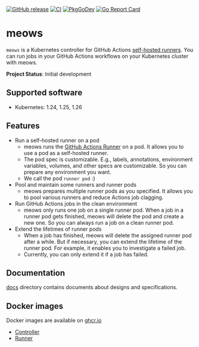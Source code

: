 [![GitHub release](https://img.shields.io/github/release/cybozu-go/meows.svg?maxAge=60)][releases]
[![CI](https://github.com/cybozu-go/meows/workflows/main/badge.svg)](https://github.com/cybozu-go/meows/actions)
[![PkgGoDev](https://pkg.go.dev/badge/github.com/cybozu-go/meows?tab=overview)](https://pkg.go.dev/github.com/cybozu-go/meows?tab=overview)
[![Go Report Card](https://goreportcard.com/badge/github.com/cybozu-go/meows)](https://goreportcard.com/report/github.com/cybozu-go/meows)

# meows

`meows` is a Kubernetes controller for GitHub Actions [self-hosted runners](https://docs.github.com/en/actions/hosting-your-own-runners/about-self-hosted-runners).
You can run jobs in your GitHub Actions workflows on your Kubernetes cluster with meows.

**Project Status**: Initial development

## Supported software

- Kubernetes: 1.24, 1.25, 1.26

## Features

- Run a self-hosted runner on a pod
  - meows runs the [GitHub Actions Runner](https://github.com/actions/runner) on a pod.
    It allows you to use a pod as a self-hosted runner.
  - The pod spec is customizable. E.g., labels, annotations, environment variables, volumes, and other specs are customizable.
    So you can prepare any environment you want.
  - We call the pod `runner pod` :)
- Pool and maintain some runners and runner pods
  - meows prepares multiple runner pods as you specified.
    It allows you to pool various runners and reduce Actions job clagging.
- Run GitHub Actions jobs in the clean environment
  - meows only runs one job on a single runner pod.
    When a job in a runner pod gets finished, meows will delete the pod and create a new one.
    So you can always run a job on a clean runner pod.
- Extend the lifetimes of runner pods
  - When a job has finished, meows will delete the assigned runner pod after a while.
    But if necessary, you can extend the lifetime of the runner pod.
    For example, it enables you to investigate a failed job.
  - Currently, you can only extend it if a job has failed.

## Documentation

[docs](docs/) directory contains documents about designs and specifications.

## Docker images

Docker images are available on [ghcr.io](https://github.com/orgs/cybozu-go/packages?repo_name=meows)
- [Controller](https://github.com/cybozu-go/meows/pkgs/container/meows-controller)
- [Runner](https://github.com/cybozu-go/meows/pkgs/container/meows-runner)

[releases]: https://github.com/cybozu-go/meows/releases
